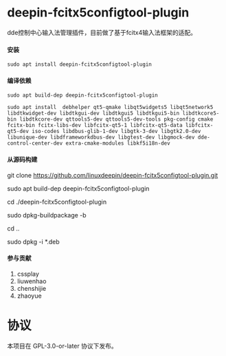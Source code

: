 # deepin-fcitx5configtool-plugin 

dde控制中心输入法管理插件，目前做了基于fcitx4输入法框架的适配。

#### 安装

```
sudo apt install deepin-fcitx5configtool-plugin 
```

#### 编译依赖

```
sudo apt build-dep deepin-fcitx5configtool-plugin 
```

```
sudo apt install  debhelper qt5-qmake libqt5widgets5 libqt5network5 libdtkwidget-dev libdtkgui-dev libdtkgui5 libdtkgui5-bin libdtkcore5-bin libdtkcore-dev qttools5-dev qttools5-dev-tools pkg-config cmake fcitx-bin fcitx-libs-dev libfcitx-qt5-1 libfcitx-qt5-data libfcitx-qt5-dev iso-codes libdbus-glib-1-dev libgtk-3-dev libgtk2.0-dev libunique-dev libdframeworkdbus-dev libgtest-dev libgmock-dev dde-control-center-dev extra-cmake-modules libkf5i18n-dev
```

#### 从源码构建

git clone https://github.com/linuxdeepin/deepin-fcitx5configtool-plugin.git

sudo apt build-dep deepin-fcitx5configtool-plugin 

cd ./deepin-fcitx5configtool-plugin 

sudo dpkg-buildpackage -b

cd ..

sudo dpkg -i *.deb

#### 参与贡献

1.  cssplay
2.  liuwenhao
3.  chenshijie
4.  zhaoyue

# 协议

本项目在 GPL-3.0-or-later 协议下发布。
